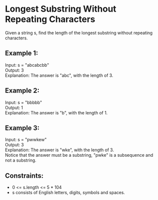 # Longest Substring Without Repeating Characters
Given a string s, find the length of the longest substring without repeating characters.

 

## Example 1:

Input: s = "abcabcbb"  
Output: 3  
Explanation: The answer is "abc", with the length of 3.  
## Example 2:

Input: s = "bbbbb"  
Output: 1  
Explanation: The answer is "b", with the length of 1.  
## Example 3:

Input: s = "pwwkew"  
Output: 3  
Explanation: The answer is "wke", with the length of 3.  
Notice that the answer must be a substring, "pwke" is a subsequence and not a substring.  
 

## Constraints:

- 0 <= s.length <= 5 * 104
- s consists of English letters, digits, symbols and spaces.